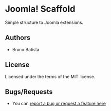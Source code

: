 Joomla! Scaffold
================

Simple structure to Joomla extensions.

## Authors

* Bruno Batista

## License

Licensed under the terms of the MIT license.

## Bugs/Requests

* You can [report a bug or request a feature here](http://github.com/joomlapro/joomla.scaffold/issues)